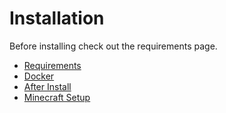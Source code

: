 # Installation

Before installing check out the requirements page.

-   [Requirements](/installation/requirements?id=requirements)
-   [Docker](/installation/docker?id=docker)
-   [After Install](/installation/post_install?id=after-install)
-   [Minecraft Setup](/installation/minecraft?id=minecraft-server-setup)
